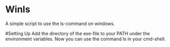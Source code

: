 # Winls
A simple script to use the ls-command on windows.

#Setting Up
Add the directory of the exe-file to your PATH under the environment variables. Now you can use the command ls in your cmd-shell.
